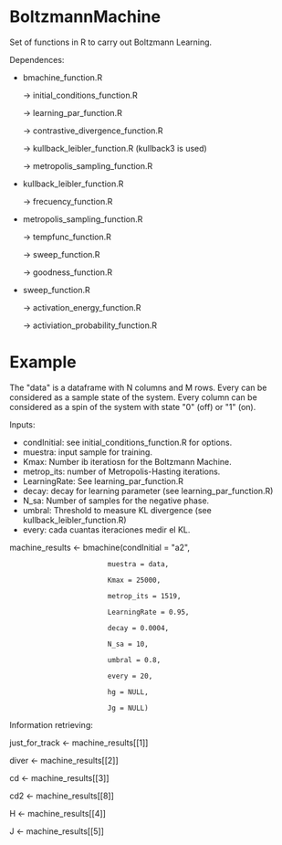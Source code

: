 # BoltzmannMachine
Set of functions in R to carry out Boltzmann Learning.

Dependences:
* bmachine_function.R 

  -> initial_conditions_function.R
  
  -> learning_par_function.R
  
  -> contrastive_divergence_function.R
  
  -> kullback_leibler_function.R (kullback3 is used)
  
  -> metropolis_sampling_function.R
  
* kullback_leibler_function.R 

  -> frecuency_function.R

* metropolis_sampling_function.R

  -> tempfunc_function.R
  
  -> sweep_function.R
  
  -> goodness_function.R
  
* sweep_function.R

  -> activation_energy_function.R
  
  -> activiation_probability_function.R
  

# Example
The "data" is a dataframe with N columns and M rows. Every can be considered as a sample state of the 
system. Every column can be considered as a spin of the system with state "0" (off) or "1" (on).

Inputs:
* condInitial: see initial_conditions_function.R for options.
* muestra: input sample for training.
* Kmax: Number ib iteratiosn for the Boltzmann Machine.
* metrop_its: number of Metropolis-Hasting iterations.
* LearningRate: See learning_par_function.R 
* decay: decay for learning parameter (see learning_par_function.R) 
* N_sa: Number of samples for the negative phase.
* umbral: Threshold to measure KL divergence (see kullback_leibler_function.R)
* every: cada cuantas iteraciones medir el KL.


machine_results <- bmachine(condInitial = "a2", 

                            muestra = data, 
                            
                            Kmax = 25000, 
                            
                            metrop_its = 1519, 
                            
                            LearningRate = 0.95, 
                            
                            decay = 0.0004, 
                            
                            N_sa = 10, 
                            
                            umbral = 0.8, 
                            
                            every = 20, 
                            
                            hg = NULL, 
                            
                            Jg = NULL)
                            

Information retrieving:

just_for_track <- machine_results[[1]]

diver <- machine_results[[2]]

cd <- machine_results[[3]]  

cd2 <- machine_results[[8]] 

H <- machine_results[[4]]

J <- machine_results[[5]]


